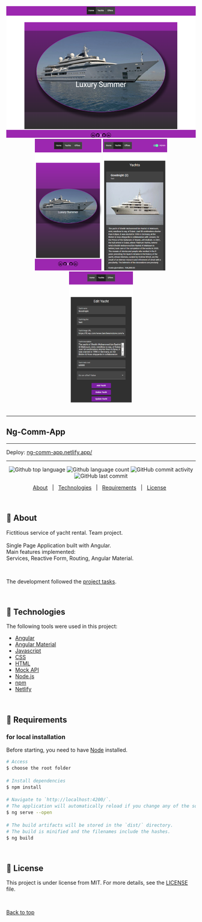 <div id="top" align="center">
  <img src='src/assets/images/repo-readme.png' height= 350 />
  <img src='src/assets/images/repo-readme-2.png' height= 350 />
  <img src='src/assets/images/repo-readme-3.png' height= 350 />
  <img src='src/assets/images/repo-readme-4.png' height= 350 />
</div>
&#xa0;

<hr/>

## Ng-Comm-App

<hr/>

  <p>Deploy:
<a href="https://ng-comm-app.netlify.app/">ng-comm-app.netlify.app/</a>
</div>

<hr/>

<p align="center">
  <img alt="Github top language" src="https://img.shields.io/github/languages/top/cavaglieridomenico/ng-comm-app?color=56BEB8">

  <img alt="Github language count" src="https://img.shields.io/github/languages/count/cavaglieridomenico/ng-comm-app?color=56BEB8">

  <img alt="GitHub commit activity" src="https://img.shields.io/github/commit-activity/w/cavaglieridomenico/ng-comm-app">

  <img alt="GitHub last commit" src="https://img.shields.io/github/last-commit/cavaglieridomenico/ng-comm-app">
</p>

<p align="center">
  <a href="#pushpin-about">About</a> &#xa0; | &#xa0; 
  <a href="#pushpin-technologies">Technologies</a> &#xa0; | &#xa0;
  <a href="#pushpin-requirements">Requirements</a> &#xa0; | &#xa0;
  <a href="#memo-license">License</a> &#xa0;
</p>

<br>

## :pushpin: About

Fictitious service of yacht rental. Team project.<br>
<br>
Single Page Application built with Angular.<br>
Main features implemented:<br>
Services, Reactive Form, Routing, Angular Material.

<br>

The development followed the <a href="https://github.com/cavaglieridomenico/ng-comm-app/projects/1" target="_blank">project tasks</a>.

<br>

## :pushpin: Technologies

The following tools were used in this project:

- [Angular](https://angular.io/)
- [Angular Material](https://material.angular.io/)
- [Javascript](https://www.ecma-international.org/publications-and-standards/standards/ecma-262/)
- [CSS](https://www.w3.org/Style/CSS/)
- [HTML](https://html.spec.whatwg.org/multipage/)
- [Mock API](https://mockapi.io/)
- [Node.js](https://nodejs.org/en/)
- [npm](https://docs.npmjs.com/)
- [Netlify](https://www.netlify.com/)

<br>

## :pushpin: Requirements

<h3>for local installation</h3>

Before starting, you need to have [Node](https://nodejs.org/en/) installed.

```bash
# Access
$ choose the root folder

# Install dependencies
$ npm install

# Navigate to `http://localhost:4200/`.
# The application will automatically reload if you change any of the source files.
$ ng serve --open

# The build artifacts will be stored in the `dist/` directory.
# The build is minified and the filenames include the hashes.
$ ng build
```

<br>

## :memo: License

This project is under license from MIT. For more details, see the [LICENSE](LICENSE.md) file.

&#xa0;

<a href="#top">Back to top</a>
